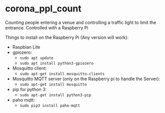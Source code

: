 # corona_ppl_count
Counting people entering a venue and controlling a traffic light to limit the entrance. Controlled with a Raspberry Pi

Things to install on the Raspberry Pi (Any version will work):

  - Raspbian Lite
  - gpiozero:
    - `sudo apt update`
    - `sudo apt install python3-gpiozero`
  - Mosquitto client:
    - `sudo apt-get install mosquitto-clients`
  - Mosquitto MQTT server (only on the Raspberry pi to handle the Server):
    - `sudo apt-get install mosquitto`
  - pip for python 3:
    - `sudo apt-get install python3-pip`
  - paho mqtt:
    - `sudo pip3 install paho-mqtt`
